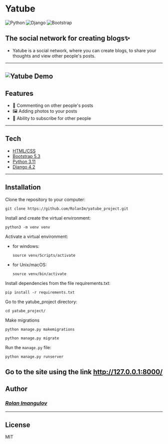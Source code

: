 # Yatube
![Python](https://img.shields.io/badge/Python-3.11-%23254F72?style=flat-square&logo=python&logoColor=yellow&labelColor=254f72)
![Django](https://img.shields.io/badge/Django-4.2-0C4B33?style=flat-square&logo=django&logoColor=white&labelColor=0C4B33)
![Bootstrap](https://img.shields.io/badge/Bootstrap-5.3-712CF9?style=flat-square&logo=bootstrap&logoColor=white&labelColor=712CF9)

## The social network for creating blogs✨
- Yatube is a social network, where you can create blogs, to share your thoughts and view other people's posts.

---
![Yatube Demo](yatube_project/demo/yatube.gif)
---

## Features

- 📝 Commenting on other people's posts
- 🖼 Adding photos to your posts
- 📌 Ability to subscribe for other people

---
## Tech

- [HTML/CSS](https://developer.mozilla.org)
- [Bootstrap 5.3](https://getbootstrap.com/)
- [Python 3.11](https://www.python.org/)
- [Django 4.2](https://www.djangoproject.com/)
---

## Installation

Clone the repository to your computer:

```
git clone https://github.com/RolanIm/yatube_project.git
```

Install and create the virtual environment:

```
python3 -m venv venv
```

Activate a virtual environment:
- for windows:

  ```
  source venv/Scripts/activate
  ```
- for Unix/macOS:

  ```
  source venv/bin/activate
  ```

Install dependencies from the file requirements.txt: 

```
pip install -r requirements.txt
```
Go to the yatube_project directory:

```
cd yatube_project/
```

Make migrations

```
python manage.py makemigrations
```

```
python manage.py migrate
```

Run the `manage.py` file: 

```
python manage.py runserver
```

Go to the site using the link http://127.0.0.1:8000/
---
## Author
### [_Rolan Imangulov_](https://github.com/RolanIm)

---
## License

MIT

[//]: # (These are reference links used in the body of this note and get stripped out when the markdown processor does its job. There is no need to format nicely because it shouldn't be seen. Thanks SO - http://stackoverflow.com/questions/4823468/store-comments-in-markdown-syntax)
